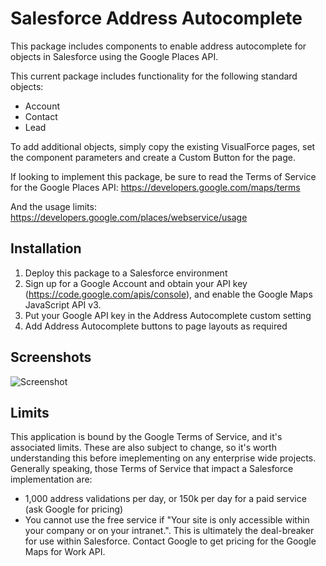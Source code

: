 # Salesforce Address Autocomplete

This package includes components to enable address autocomplete for objects in Salesforce using the Google Places API.

This current package includes functionality for the following standard objects:
- Account
- Contact
- Lead

To add additional objects, simply copy the existing VisualForce pages, set the component parameters and create a Custom Button for the page.

If looking to implement this package, be sure to read the Terms of Service for the Google Places API:
https://developers.google.com/maps/terms

And the usage limits:
https://developers.google.com/places/webservice/usage

## Installation

1. Deploy this package to a Salesforce environment
2. Sign up for a Google Account and obtain your API key (https://code.google.com/apis/console), and enable the Google Maps JavaScript API v3.
3. Put your Google API key in the Address Autocomplete custom setting
4. Add Address Autocomplete buttons to page layouts as required

## Screenshots

![Screenshot](http://i.imgur.com/8j0AGas.png)

## Limits

This application is bound by the Google Terms of Service, and it's associated limits. These are also subject to change, so it's worth understanding this before imeplementing on any enterprise wide projects. Generally speaking, those Terms of Service that impact a Salesforce implementation are:
- 1,000 address validations per day, or 150k per day for a paid service (ask Google for pricing)
- You cannot use the free service if "Your site is only accessible within your company or on your intranet.". This is ultimately the deal-breaker for use within Salesforce. Contact Google to get pricing for the Google Maps for Work API.
